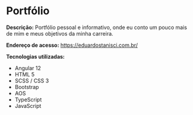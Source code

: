 # Portfólio

<b>Descrição:</b> Portfólio pessoal e informativo, onde eu conto um pouco mais de mim e meus objetivos da minha carreira.

<b>Endereço de acesso:</b> https://eduardostanisci.com.br/

<b>Tecnologias utilizadas:</b>
<ul>
  <li>Angular 12</li>
  <li>HTML 5 </li>
  <li>SCSS / CSS 3</li>
  <li>Bootstrap</li>
  <li>AOS</li>
  <li>TypeScript</li>
  <li>JavaScript</li>
</ul> 
